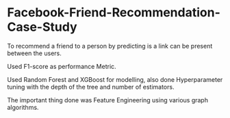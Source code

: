 # Facebook-Friend-Recommendation-Case-Study
To recommend a friend to a person by predicting is a link can be present between the users.

Used F1-score as performance Metric.

Used Random Forest and XGBoost for modelling, also done Hyperparameter tuning with the depth of the tree and number of estimators.

The important thing done was Feature Engineering using various graph algorithms.

